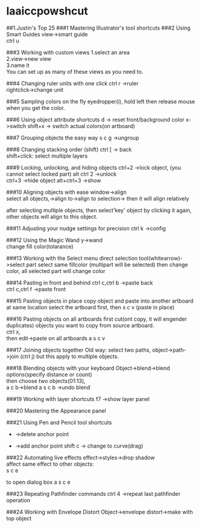 # laaiccpowshcut
##1.Justin's Top 25
###1 Mastering Illustrator's tool shortcuts
###2 Using Smart Guides
view->smart guide  
ctrl u



###3 Working with custom views
1.select an area  
2.view->new view  
3.name it  
You can set up as many of these views as you need to.


###4 Changing ruler units with one click
ctrl r ->ruler  
rightclick->change unit


###5 Sampling colors on the fly
eyedropper(i), hold left then release mouse when you get the color.


###6 Using object attribute shortcuts
d -> reset front/background color x->switch   shift+x -> switch actual colors(on artboard)


###7 Grouping objects the easy way
s c g ->ungroup


###8 Changing stacking order
(shift) ctrl [   -> back  
shift+click: select multiple layers


###9 Locking, unlocking, and hiding objects
ctrl+2 ->lock object, (you cannot select locked part) alt ctrl 2 ->unlock  
ctrl+3 ->hide object  alt+ctrl+3 ->show

###10 Aligning objects with ease
window->align  
select all objects,->align to->align to selection-> then it will align relatively  

after selecting multiple objects, then select'key' object by clicking it again, other objects will align to this object.


###11 Adjusting your nudge settings for precision
ctrl k ->config


###12 Using the Magic Wand
y->wand  
change fill color(tolarance)


###13 Working with the Select menu
direct selection tool(whitearrow)->select part
select same fillcolor (multipart will be selected)
then change color, all selected part will change color


###14 Pasting in front and behind
ctrl c,ctrl b ->paste back  
ctrl c,ctrl f ->paste front


###15 Pasting objects in place
copy object and paste into another artboard at same location
select the artboard first, then s c v (paste in place)


###16 Pasting objects on all artboards
first cut(ont copy, it will engender duplicates) objects you want to copy from source artboard.  
ctrl x,  
then edit->paste on all artboards
a s c v



###17 Joining objects together
Old way: select two paths, object->path->join (ctrl j) but this apply to multiple objects.

###18 Blending objects with your keyboard
Object->blend->blend options(specify distance or count)  
then choose two objects(01:13),  
a c b->blend
a s c b ->undo blend

###19 Working with layer shortcuts
f7 ->show layer panel


###20 Mastering the Appearance panel

###21 Using Pen and Pencil tool shortcuts
- ->delete anchor point
+ ->add anchor point
shift c -> change to curve(drag)


###22 Automating live effects
effect->styles->drop shadow  
affect same effect to other objects:  
s c e  

to open dialog box
a s c e  


###23 Repeating Pathfinder commands
ctrl 4 ->repeat last pathfinder operation


###24 Working with Envelope Distort
Object->envelope distort->make with top object




